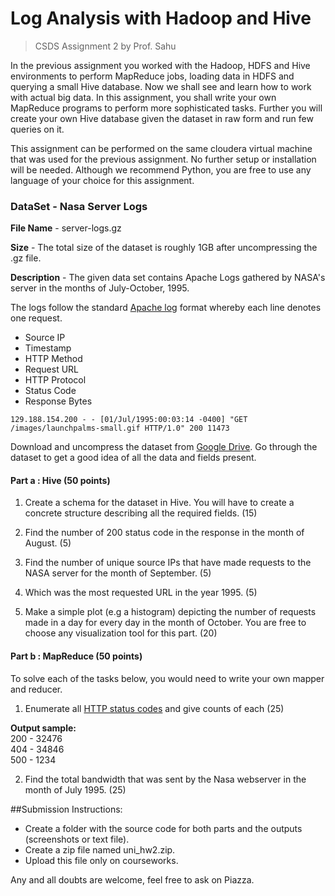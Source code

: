 # Log Analysis with Hadoop and Hive 

> CSDS Assignment 2 by Prof. Sahu

In the previous assignment you worked with the Hadoop, HDFS and Hive environments to perform MapReduce jobs, loading data in HDFS and querying a small Hive database. Now we shall see and learn how to work with actual big data. In this assignment, you shall write your own MapReduce programs to perform more sophisticated tasks. Further you will create your own Hive database given the dataset in raw form and run few queries on it.

This assignment can be performed on the same cloudera virtual machine that was used for the previous assignment. No further setup or installation will be needed. Although we recommend Python, you are free to use any language of your choice for this assignment.

### DataSet - Nasa Server Logs

**File Name** - server-logs.gz

**Size** - The total size of the dataset is roughly 1GB after uncompressing the .gz file. 

**Description** - The given data set contains Apache Logs gathered by NASA's server in the months of July-October, 1995.

The logs follow the standard [Apache log](https://httpd.apache.org/docs/2.4/logs.html#accesslog) format whereby each line denotes one request.

- Source IP 
- Timestamp 
- HTTP Method
- Request URL
- HTTP Protocol
- Status Code 
- Response Bytes

```
129.188.154.200 - - [01/Jul/1995:00:03:14 -0400] "GET /images/launchpalms-small.gif HTTP/1.0" 200 11473
```

Download and uncompress the dataset from [Google Drive](https://drive.google.com/open?id=0B6qnKGQsJnFfWG02N2loUVluck0). Go through the dataset to get a good idea of all the data and fields present. 

#### Part a : Hive (50 points)

1. Create a schema for the dataset in Hive. You will have to create a concrete structure describing all the required fields. (15)

2. Find the number of 200 status code in the response in the month of August. (5)

3. Find the number of unique source IPs that have made requests to the NASA server for the month of September. (5)

4. Which was the most requested URL in the year 1995. (5)

5. Make a simple plot (e.g a histogram) depicting the number of requests made in a day for every day in the month of October. You are free to choose any visualization tool for this part. (20)

#### Part b : MapReduce (50 points)

To solve each of the tasks below, you would need to write your own mapper and reducer.

1. Enumerate all [HTTP status codes](https://en.wikipedia.org/wiki/List_of_HTTP_status_codes) and give counts of each (25)

  **Output sample:**  
  200 - 32476  
  404 - 34846  
  500 - 1234  
  

2. Find the total bandwidth that was sent by the Nasa webserver in the month of July 1995. (25)

##Submission Instructions:

- Create a folder with the source code for both parts and the outputs (screenshots or text file).
- Create a zip file named uni_hw2.zip. 
- Upload this file only on courseworks. 

Any and all doubts are welcome, feel free to ask on Piazza.
